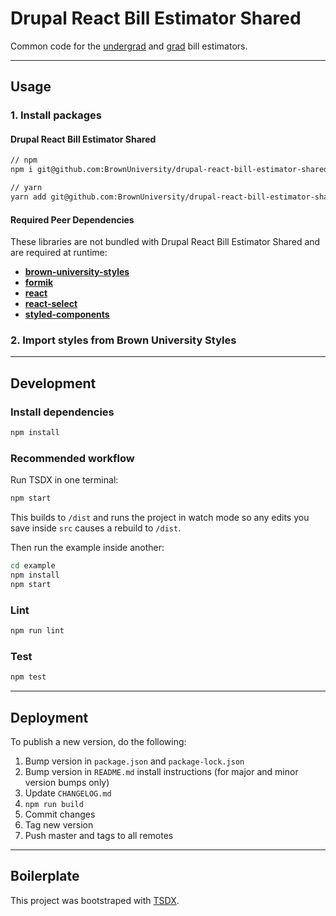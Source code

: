 # Drupal React Bill Estimator Shared

Common code for the [undergrad](https://bitbucket.brown.edu/projects/DREACT/repos/drupal-react-bill-estimator-undergrad/) and [grad](https://bitbucket.brown.edu/projects/DREACT/repos/drupal-react-bill-estimator-grad/) bill estimators.

---

## Usage

### 1. Install packages

#### Drupal React Bill Estimator Shared

```sh
// npm
npm i git@github.com:BrownUniversity/drupal-react-bill-estimator-shared.git

// yarn
yarn add git@github.com:BrownUniversity/drupal-react-bill-estimator-shared.git
```

#### Required Peer Dependencies

These libraries are not bundled with Drupal React Bill Estimator Shared and are required at runtime:

- [**brown-university-styles**](https://github.com/BrownUniversity/brown-university-styles/)
- [**formik**](https://www.npmjs.com/package/formik)
- [**react**](https://www.npmjs.com/package/react)
- [**react-select**](https://www.npmjs.com/package/react-select)
- [**styled-components**](https://www.npmjs.com/package/styled-components)

### 2. Import styles from Brown University Styles

---

## Development

### Install dependencies

```sh
npm install
```

### Recommended workflow

Run TSDX in one terminal:

```sh
npm start
```

This builds to `/dist` and runs the project in watch mode so any edits you save inside `src` causes a rebuild to `/dist`.

Then run the example inside another:

```sh
cd example
npm install
npm start
```

### Lint

```sh
npm run lint
```

### Test

```sh
npm test
```

---

## Deployment

To publish a new version, do the following:

1. Bump version in `package.json` and `package-lock.json`
2. Bump version in `README.md` install instructions (for major and minor version bumps only)
3. Update `CHANGELOG.md`
4. `npm run build`
5. Commit changes
6. Tag new version
7. Push master and tags to all remotes

---

## Boilerplate

This project was bootstraped with [TSDX](https://github.com/jaredpalmer/tsdx).
